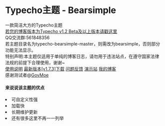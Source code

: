 # Typecho主题 - Bearsimple
一款简洁大方的Typecho主题<br>
<a href="https://github.com/whitebearcode/typecho-bearsimple/tree/master2">若您的博客版本为Typecho v1.2 Beta及以上版本请戳这里</a><br>
QQ交流群:561848356<br>
<a>若主题目录名为typecho-bearsimple-master，则需改为bearsimple，否则部分功能无法显示。</a><br>
<a>特别声明:本主题仅适用于单纯的博客日志，请勿用于违法站点，在遵守国家法律法规的前提下合理使用，谢谢~</a><br>
<a href="https://www.coder-bear.com/Typecho/bearsimple.html">使用说明</a>
<a href="https://github.com/whitebearcode/typecho-bearsimple/releases/download/v1.7.3/Bearsimple_v1.7.3.zip">最新版本[v1.7.3]下载</a>
<a href = "https://support.qq.com/products/314782">问题反馈</a>
<a href = "http://bearsimple.typecho.bearlab.in">演示站</a>
<a href = "https://www.coder-bear.com/">我的博客</a><br>
感谢测试者@<a href="https://github.com/govmoe">GovMoe</a>
<h4>来说说该主题的优点</h4>
<li>可自定义性强</li>
<li>加载快</li>
<li>长期维护更新</li>
<li>还有很多这里不再一一列举</li>
